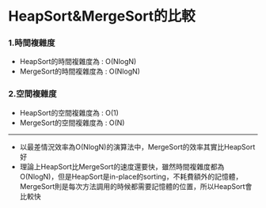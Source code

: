 # HeapSort&MergeSort的比較

### 1.時間複雜度
* HeapSort的時間複雜度為 : O(NlogN)
* MergeSort的時間複雜度為 : O(NlogN)

### 2.空間複雜度
* HeapSort的空間複雜度為 : O(1)
* MergeSort的空間複雜度為 : O(N)
----------------------------------------
* 以最差情況效率為O(NlogN)的演算法中，MergeSort的效率其實比HeapSort好
* 理論上HeapSort比MergeSort的速度還要快，雖然時間複雜度都為O(NlogN)，但是HeapSort是in-place的sorting，不耗費額外的記憶體， MergeSort則是每次方法調用的時候都需要記憶體的位置，所以HeapSort會比較快
